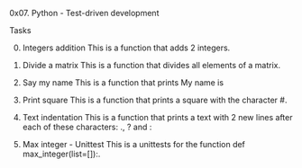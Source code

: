 0x07. Python - Test-driven development

Tasks

0. Integers addition
This is a function that adds 2 integers.

1. Divide a matrix
This is a function that divides all elements of a matrix.

2. Say my name
This is a function that prints My name is <first name> <last name>

3. Print square
This is a function that prints a square with the character #.

4. Text indentation
This is a function that prints a text with 2 new lines after each of these characters: ., ? and :

5. Max integer - Unittest
This is a unittests for the function def max_integer(list=[]):.
